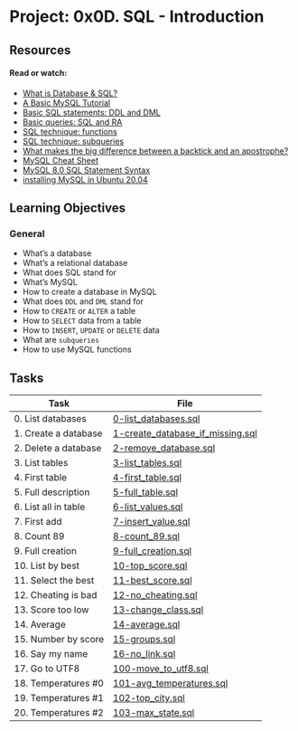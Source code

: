 # Project: 0x0D. SQL - Introduction

## Resources

#### Read or watch:

* [What is Database & SQL?](https://intranet.alxswe.com/rltoken/yyRKTEdRkYEVlRgZPbasjw)
* [A Basic MySQL Tutorial](https://intranet.alxswe.com/rltoken/sV2PtK5YfQsXWW1malRZ5Q)
* [Basic SQL statements: DDL and DML](https://intranet.alxswe.com/rltoken/IUKo4-UaRZSKPvXr5u9oBw)
* [Basic queries: SQL and RA](https://intranet.alxswe.com/rltoken/rXKvu2u7vg1Hj6bnX7UgMg)
* [SQL technique: functions](https://intranet.alxswe.com/rltoken/-Riv_dzSYsJyvy-LlaO6Mg)
* [SQL technique: subqueries](https://intranet.alxswe.com/rltoken/QpIXoR--8eBIaidgSWYsBQ)
* [What makes the big difference between a backtick and an apostrophe?](https://intranet.alxswe.com/rltoken/Gt0nFJPJRwW2Y0izzwbVrw)
* [MySQL Cheat Sheet](https://intranet.alxswe.com/rltoken/1oU1LwCksQLXjs6fZYezrw)
* [MySQL 8.0 SQL Statement Syntax](https://intranet.alxswe.com/rltoken/HmdmLiYBM0Q34iCYPWd9XQ)
* [installing MySQL in Ubuntu 20.04](https://intranet.alxswe.com/rltoken/IpYI9rgbwfjxOAQQgpHCmQ)
## Learning Objectives

### General

* What’s a database
* What’s a relational database
* What does SQL stand for
* What’s MySQL
* How to create a database in MySQL
* What does <code>DDL</code> and <code>DML</code> stand for
* How to <code>CREATE</code> or <code>ALTER</code> a table
* How to <code>SELECT</code> data from a table
* How to <code>INSERT</code>, <code>UPDATE</code> or <code>DELETE</code> data
* What are <code>subqueries</code>
* How to use MySQL functions
## Tasks

| Task | File |
| ---- | ---- |
| 0. List databases | [0-list_databases.sql](./0-list_databases.sql) |
| 1. Create a database | [1-create_database_if_missing.sql](./1-create_database_if_missing.sql) |
| 2. Delete a database | [2-remove_database.sql](./2-remove_database.sql) |
| 3. List tables | [3-list_tables.sql](./3-list_tables.sql) |
| 4. First table | [4-first_table.sql](./4-first_table.sql) |
| 5. Full description | [5-full_table.sql](./5-full_table.sql) |
| 6. List all in table | [6-list_values.sql](./6-list_values.sql) |
| 7. First add | [7-insert_value.sql](./7-insert_value.sql) |
| 8. Count 89 | [8-count_89.sql](./8-count_89.sql) |
| 9. Full creation | [9-full_creation.sql](./9-full_creation.sql) |
| 10. List by best | [10-top_score.sql](./10-top_score.sql) |
| 11. Select the best | [11-best_score.sql](./11-best_score.sql) |
| 12. Cheating is bad | [12-no_cheating.sql](./12-no_cheating.sql) |
| 13. Score too low | [13-change_class.sql](./13-change_class.sql) |
| 14. Average | [14-average.sql](./14-average.sql) |
| 15. Number by score | [15-groups.sql](./15-groups.sql) |
| 16. Say my name | [16-no_link.sql](./16-no_link.sql) |
| 17. Go to UTF8 | [100-move_to_utf8.sql](./100-move_to_utf8.sql) |
| 18. Temperatures #0 | [101-avg_temperatures.sql](./101-avg_temperatures.sql) |
| 19. Temperatures #1 | [102-top_city.sql](./102-top_city.sql) |
| 20. Temperatures #2 | [103-max_state.sql](./103-max_state.sql) |

